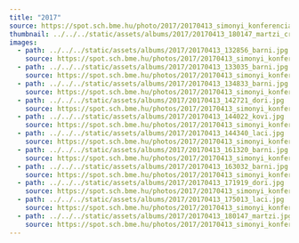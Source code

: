 ```yaml
---
title: "2017"
source: https://spot.sch.bme.hu/photo/2017/20170413_simonyi_konferencia
thumbnail: ../../../static/assets/albums/2017/20170413_180147_martzi_cropped.jpg
images:
  - path: ../../../static/assets/albums/2017/20170413_132856_barni.jpg
    source: https://spot.sch.bme.hu/photos/2017/20170413_simonyi_konferencia/2048/20170413_132856_barni.jpg
  - path: ../../../static/assets/albums/2017/20170413_133035_barni.jpg
    source: https://spot.sch.bme.hu/photos/2017/20170413_simonyi_konferencia/2048/20170413_133035_barni.jpg
  - path: ../../../static/assets/albums/2017/20170413_134833_barni.jpg
    source: https://spot.sch.bme.hu/photos/2017/20170413_simonyi_konferencia/2048/20170413_134833_barni.jpg
  - path: ../../../static/assets/albums/2017/20170413_142721_dori.jpg
    source: https://spot.sch.bme.hu/photos/2017/20170413_simonyi_konferencia/2048/20170413_142721_dori.jpg
  - path: ../../../static/assets/albums/2017/20170413_144022_kovi.jpg
    source: https://spot.sch.bme.hu/photos/2017/20170413_simonyi_konferencia/2048/20170413_144022_kovi.jpg
  - path: ../../../static/assets/albums/2017/20170413_144340_laci.jpg
    source: https://spot.sch.bme.hu/photos/2017/20170413_simonyi_konferencia/2048/20170413_144340_laci.jpg
  - path: ../../../static/assets/albums/2017/20170413_161320_barni.jpg
    source: https://spot.sch.bme.hu/photos/2017/20170413_simonyi_konferencia/2048/20170413_161320_barni.jpg
  - path: ../../../static/assets/albums/2017/20170413_163032_barni.jpg
    source: https://spot.sch.bme.hu/photos/2017/20170413_simonyi_konferencia/2048/20170413_163032_barni.jpg
  - path: ../../../static/assets/albums/2017/20170413_171919_dori.jpg
    source: https://spot.sch.bme.hu/photos/2017/20170413_simonyi_konferencia/2048/20170413_171919_dori.jpg
  - path: ../../../static/assets/albums/2017/20170413_175013_laci.jpg
    source: https://spot.sch.bme.hu/photos/2017/20170413_simonyi_konferencia/2048/20170413_175013_laci.jpg
  - path: ../../../static/assets/albums/2017/20170413_180147_martzi.jpg
    source: https://spot.sch.bme.hu/photos/2017/20170413_simonyi_konferencia/2048/20170413_180147_martzi.jpg
---
```

